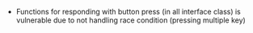 -   Functions for responding with button press (in all interface class) is vulnerable due to not handling race condition (pressing multiple key)